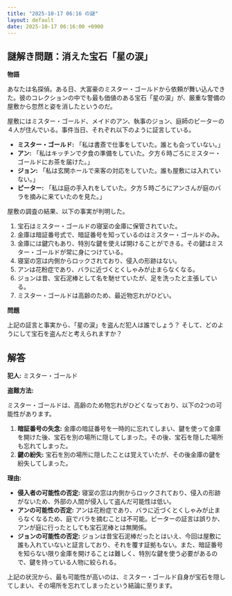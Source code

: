 ```yaml
---
title: "2025-10-17 06:16 の謎"
layout: default
date: 2025-10-17 06:16:00 +0900
---
```

## 謎解き問題：消えた宝石「星の涙」

**物語**

あなたは名探偵。ある日、大富豪のミスター・ゴールドから依頼が舞い込んできた。彼のコレクションの中でも最も価値のある宝石「星の涙」が、厳重な警備の屋敷から忽然と姿を消したというのだ。

屋敷にはミスター・ゴールド、メイドのアン、執事のジョン、庭師のピーターの４人が住んでいる。事件当日、それぞれ以下のように証言している。

*   **ミスター・ゴールド:** 「私は書斎で仕事をしていた。誰とも会っていない。」
*   **アン:** 「私はキッチンで夕食の準備をしていた。夕方６時ごろにミスター・ゴールドにお茶を届けた。」
*   **ジョン:** 「私は玄関ホールで来客の対応をしていた。誰も屋敷には入れていない。」
*   **ピーター:** 「私は庭の手入れをしていた。夕方５時ごろにアンさんが庭のバラを摘みに来ていたのを見た。」

屋敷の調査の結果、以下の事実が判明した。

1.  宝石はミスター・ゴールドの寝室の金庫に保管されていた。
2.  金庫は暗証番号式で、暗証番号を知っているのはミスター・ゴールドのみ。
3.  金庫には鍵穴もあり、特別な鍵を使えば開けることができる。その鍵はミスター・ゴールドが常に身につけている。
4.  寝室の窓は内側からロックされており、侵入の形跡はない。
5.  アンは花粉症であり、バラに近づくとくしゃみが止まらなくなる。
6.  ジョンは昔、宝石泥棒として名を馳せていたが、足を洗ったと主張している。
7.  ミスター・ゴールドは高齢のため、最近物忘れがひどい。

**問題**

上記の証言と事実から、「星の涙」を盗んだ犯人は誰でしょう？ そして、どのようにして宝石を盗んだと考えられますか？

## 解答

**犯人:** ミスター・ゴールド

**盗難方法:**

ミスター・ゴールドは、高齢のため物忘れがひどくなっており、以下の2つの可能性があります。

1.  **暗証番号の失念:** 金庫の暗証番号を一時的に忘れてしまい、鍵を使って金庫を開けた後、宝石を別の場所に隠してしまった。その後、宝石を隠した場所も忘れてしまった。
2.  **鍵の紛失:** 宝石を別の場所に隠したことは覚えていたが、その後金庫の鍵を紛失してしまった。

**理由:**

*   **侵入者の可能性の否定:** 寝室の窓は内側からロックされており、侵入の形跡がないため、外部の人間が侵入して盗んだ可能性は低い。
*   **アンの可能性の否定:** アンは花粉症であり、バラに近づくとくしゃみが止まらなくなるため、庭でバラを摘むことは不可能。ピーターの証言は誤りか、アンが庭に行ったとしても宝石泥棒とは無関係。
*   **ジョンの可能性の否定:** ジョンは昔宝石泥棒だったとはいえ、今回は屋敷に誰も入れていないと証言しており、それを覆す証拠もない。また、暗証番号を知らない限り金庫を開けることは難しく、特別な鍵を使う必要があるので、鍵を持っている人物に絞られる。

上記の状況から、最も可能性が高いのは、ミスター・ゴールド自身が宝石を隠してしまい、その場所を忘れてしまったという結論に至ります。
